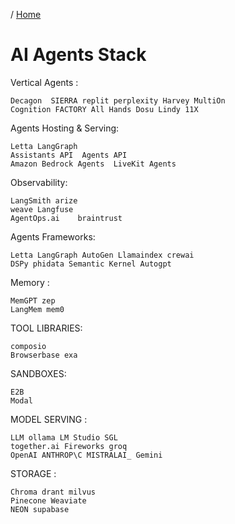 / [Home](index.md)

# AI Agents Stack

Vertical Agents :

```
Decagon  SIERRA replit perplexity Harvey MultiOn
Cognition FACTORY All Hands Dosu Lindy 11X

```

Agents Hosting & Serving:

```
Letta LangGraph
Assistants API  Agents API
Amazon Bedrock Agents  LiveKit Agents

```

Observability:
```
LangSmith arize
weave Langfuse
AgentOps.ai    braintrust

```


Agents Frameworks:
```
Letta LangGraph AutoGen Llamaindex crewai
DSPy phidata Semantic Kernel Autogpt

```

Memory :
```
MemGPT zep
LangMem mem0

```

TOOL LIBRARIES:
```
composio
Browserbase exa

```


SANDBOXES:
```
E2B
Modal

```


MODEL SERVING :
```
LLM ollama LM Studio SGL
together.ai Fireworks groq
OpenAI ANTHROP\C MISTRALAI_ Gemini

```


STORAGE :
```
Chroma drant milvus
Pinecone Weaviate
NEON supabase

```
